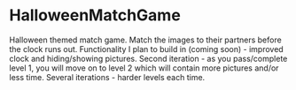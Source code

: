 # HalloweenMatchGame

Halloween themed match game. Match the images to their partners before the clock runs out.
Functionality I plan to build in (coming soon) - improved clock and hiding/showing pictures.
Second iteration - as you pass/complete level 1, you will move on to level 2 which will contain more pictures and/or less time.
Several iterations - harder levels each time.
